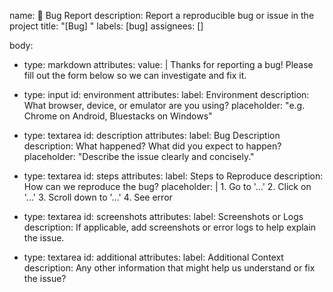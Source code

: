 name: 🐞 Bug Report
description: Report a reproducible bug or issue in the project
title: "[Bug] <short description>"
labels: [bug]
assignees: []

body:
  - type: markdown
    attributes:
      value: |
        Thanks for reporting a bug! Please fill out the form below so we can investigate and fix it.

  - type: input
    id: environment
    attributes:
      label: Environment
      description: What browser, device, or emulator are you using?
      placeholder: "e.g. Chrome on Android, Bluestacks on Windows"

  - type: textarea
    id: description
    attributes:
      label: Bug Description
      description: What happened? What did you expect to happen?
      placeholder: "Describe the issue clearly and concisely."

  - type: textarea
    id: steps
    attributes:
      label: Steps to Reproduce
      description: How can we reproduce the bug?
      placeholder: |
        1. Go to '...'
        2. Click on '...'
        3. Scroll down to '...'
        4. See error

  - type: textarea
    id: screenshots
    attributes:
      label: Screenshots or Logs
      description: If applicable, add screenshots or error logs to help explain the issue.

  - type: textarea
    id: additional
    attributes:
      label: Additional Context
      description: Any other information that might help us understand or fix the issue?

